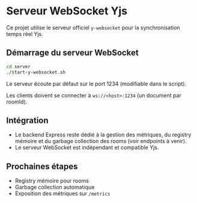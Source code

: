 # Serveur WebSocket Yjs

Ce projet utilise le serveur officiel `y-websocket` pour la synchronisation temps réel Yjs.

## Démarrage du serveur WebSocket

```bash
cd server
./start-y-websocket.sh
```
Le serveur écoute par défaut sur le port 1234 (modifiable dans le script).

Les clients doivent se connecter à `ws://<host>:1234` (un document par roomId).

## Intégration
- Le backend Express reste dédié à la gestion des métriques, du registry mémoire et du garbage collection des rooms (voir endpoints à venir).
- Le serveur WebSocket est indépendant et compatible Yjs.

## Prochaines étapes
- Registry mémoire pour rooms
- Garbage collection automatique
- Exposition des métriques sur `/metrics`
